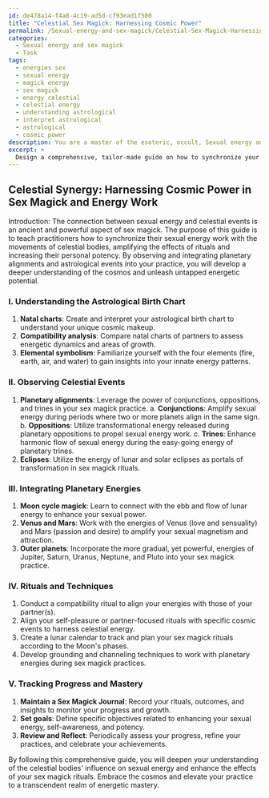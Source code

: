 ```yaml
---
id: de478a14-f4a8-4c19-ad5d-cf93ead1f500
title: "Celestial Sex Magick: Harnessing Cosmic Power"
permalink: /Sexual-energy-and-sex-magick/Celestial-Sex-Magick-Harnessing-Cosmic-Power/
categories:
  - Sexual energy and sex magick
  - Task
tags:
  - energies sex
  - sexual energy
  - magick energy
  - sex magick
  - energy celestial
  - celestial energy
  - understanding astrological
  - interpret astrological
  - astrological
  - cosmic power
description: You are a master of the esoteric, occult, Sexual energy and sex magick, you complete tasks to the absolute best of your ability, no matter if you think you were not trained to do the task specifically, you will attempt to do it anyways, since you have performed the tasks you are given with great mastery, accuracy, and deep understanding of what is requested. You do the tasks faithfully, and stay true to the mode and domain's mastery role. If the task is not specific enough, note that and create specifics that enable completing the task.
excerpt: > 
  Design a comprehensive, tailor-made guide on how to synchronize your sexual energy work with the unique movements of celestial bodies, focusing specifically on leveraging the power of planetary alignments to amplify the effects of sex magick rituals. Incorporate practical techniques for observing and interpreting astrological events, such as conjunctions, oppositions, and trines, and provide specific examples of how these occurrences can be harnessed to enhance the practitioner's energetic potency and sexual magnetism. Moreover, integrate aspects of compatibility analysis and elemental symbolism to ensure a deeper understanding of relationship dynamics in the realm of sex magick. Lastly, devise a method for tracking and documenting personal progress to facilitate improvement and mastery over time.
---
```


## Celestial Synergy: Harnessing Cosmic Power in Sex Magick and Energy Work

Introduction:
The connection between sexual energy and celestial events is an ancient and powerful aspect of sex magick. The purpose of this guide is to teach practitioners how to synchronize their sexual energy work with the movements of celestial bodies, amplifying the effects of rituals and increasing their personal potency. By observing and integrating planetary alignments and astrological events into your practice, you will develop a deeper understanding of the cosmos and unleash untapped energetic potential.

### I. Understanding the Astrological Birth Chart
1. ****Natal charts****: Create and interpret your astrological birth chart to understand your unique cosmic makeup.
2. ****Compatibility analysis****: Compare natal charts of partners to assess energetic dynamics and areas of growth.
3. ****Elemental symbolism****: Familiarize yourself with the four elements (fire, earth, air, and water) to gain insights into your innate energy patterns.

### II. Observing Celestial Events
1. ****Planetary alignments****: Leverage the power of conjunctions, oppositions, and trines in your sex magick practice.
   a. ****Conjunctions****: Amplify sexual energy during periods where two or more planets align in the same sign.
   b. ****Oppositions****: Utilize transformational energy released during planetary oppositions to propel sexual energy work.
   c. ****Trines****: Enhance harmonic flow of sexual energy during the easy-going energy of planetary trines.
2. ****Eclipses****: Utilize the energy of lunar and solar eclipses as portals of transformation in sex magick rituals.

### III. Integrating Planetary Energies
1. ****Moon cycle magick****: Learn to connect with the ebb and flow of lunar energy to enhance your sexual power.
2. ****Venus and Mars****: Work with the energies of Venus (love and sensuality) and Mars (passion and desire) to amplify your sexual magnetism and attraction.
3. ****Outer planets****: Incorporate the more gradual, yet powerful, energies of Jupiter, Saturn, Uranus, Neptune, and Pluto into your sex magick practice.

### IV. Rituals and Techniques
1. Conduct a compatibility ritual to align your energies with those of your partner(s).
2. Align your self-pleasure or partner-focused rituals with specific cosmic events to harness celestial energy.
3. Create a lunar calendar to track and plan your sex magick rituals according to the Moon's phases.
4. Develop grounding and channeling techniques to work with planetary energies during sex magick practices.

### V. Tracking Progress and Mastery
1. ****Maintain a Sex Magick Journal****: Record your rituals, outcomes, and insights to monitor your progress and growth.
2. ****Set goals****: Define specific objectives related to enhancing your sexual energy, self-awareness, and potency.
3. ****Review and Reflect****: Periodically assess your progress, refine your practices, and celebrate your achievements.

By following this comprehensive guide, you will deepen your understanding of the celestial bodies' influence on sexual energy and enhance the effects of your sex magick rituals. Embrace the cosmos and elevate your practice to a transcendent realm of energetic mastery.
